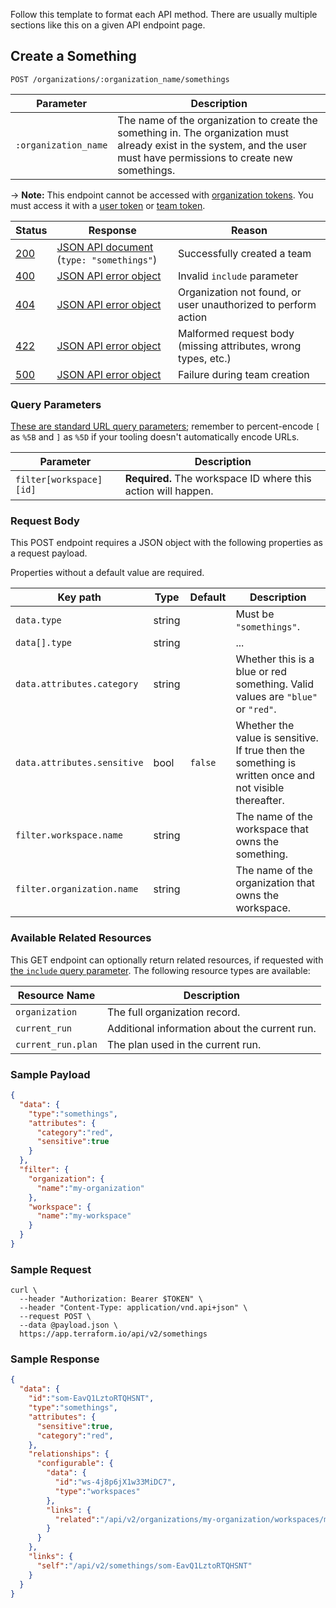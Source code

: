 Follow this template to format each API method. There are usually multiple sections like this on a given API endpoint page.

## Create a Something

<!-- Header: "Verb a Noun" or "Verb Nouns." -->

`POST /organizations/:organization_name/somethings`

<!-- ^ The method and path are styled as a single code span, with global prefix (`/api/v2`) omitted and the method capitalized. -->

Parameter            | Description
---------------------|------------
`:organization_name` | The name of the organization to create the something in. The organization must already exist in the system, and the user must have permissions to create new somethings.

<!-- ^ The list of URL path parameters goes directly below the method and path, without a header of its own. They're simpler than other parameters because they're always strings and they're always mandatory, so this table only has two columns. Prefix URL path parameter names with a colon.

If further explanation of this method is needed beyond its title, write it here, after the parameter list. -->

-> **Note:** This endpoint cannot be accessed with [organization tokens](../users-teams-organizations/service-accounts.html#organization-service-accounts). You must access it with a [user token](../users-teams-organizations/users.html#api-tokens) or [team token](../users-teams-organizations/service-accounts.html#team-service-accounts).

<!-- ^ Include a note like the above if the endpoint CANNOT be used with a given token type. Most endpoints don't need this. -->

Status  | Response                                     | Reason
--------|----------------------------------------------|----------
[200][] | [JSON API document][] (`type: "somethings"`) | Successfully created a team
[400][] | [JSON API error object][]                    | Invalid `include` parameter
[404][] | [JSON API error object][]                    | Organization not found, or user unauthorized to perform action
[422][] | [JSON API error object][]                    | Malformed request body (missing attributes, wrong types, etc.)
[500][] | [JSON API error object][]                    | Failure during team creation

[200]: https://developer.mozilla.org/en-US/docs/Web/HTTP/Status/200
[400]: https://developer.mozilla.org/en-US/docs/Web/HTTP/Status/400
[404]: https://developer.mozilla.org/en-US/docs/Web/HTTP/Status/404
[422]: https://developer.mozilla.org/en-US/docs/Web/HTTP/Status/422
[500]: https://developer.mozilla.org/en-US/docs/Web/HTTP/Status/500
[JSON API document]: https://www.terraform.io/docs/enterprise/api/index.html#json-api-documents
[JSON API error object]: http://jsonapi.org/format/#error-objects

<!-- ^ Include status codes even if they're plain 200/404. If a JSON API document is returned, specify the `type`. If the table includes links, use reference-style links to keep the table size small. -->

### Query Parameters

[These are standard URL query parameters](./index.html#query-parameters); remember to percent-encode `[` as `%5B` and `]` as `%5D` if your tooling doesn't automatically encode URLs.

<!-- ^ Query parameters get their own header and boilerplate. Omit the whole section if this method takes no query parameters; we only use them for certain GET requests. -->

Parameter               | Description
------------------------|------------
`filter[workspace][id]` | **Required.** The workspace ID where this action will happen.

<!-- ^ This table is flexible. If we somehow end up with a case where there's a long list of parameters, in a mix of optional and required, you could add a "Required?" or "Default" column or something; likewise if there are multiple data types in play. But in the usual minimal case, keep the table minimal and style important information as strong emphasis.

Do not prefix query parameter names with a question mark. -->

### Request Body

This POST endpoint requires a JSON object with the following properties as a request payload.

Properties without a default value are required.

<!-- ^ Payload parameters go under this header and boilerplate. -->

Key path                    | Type   | Default | Description
----------------------------|--------|---------|------------
`data.type`                 | string |         | Must be `"somethings"`.
`data[].type`               | string |         | ... <!-- use data[].x when data is an array of objects. -->
`data.attributes.category`  | string |         | Whether this is a blue or red something. Valid values are `"blue"` or `"red"`.
`data.attributes.sensitive` | bool   | `false` | Whether the value is sensitive. If true then the something is written once and not visible thereafter.
`filter.workspace.name`     | string |         | The name of the workspace that owns the something.
`filter.organization.name`  | string |         | The name of the organization that owns the workspace.

<!--
- Name the paths to these object properties with dot notation, starting from the
  root of the JSON object. So, `data.attributes.category` instead of just
  `category`. Since our API format uses deeply nested structures and is finicky
  about the details, err on the side of being very explicit about where the user
  puts everything.
- Style key paths as code spans.
- Style data types as plain text.
- Style string values as code spans with interior double-quotes, to distinguish
them from unquoted values like booleans and nulls.
- If a limited number of values are valid, list them in the description.
- In the rare case where a parameter is optional but has no default, you can
  list something like "(nothing)" as the default and explain in the description.
- List the properties in the simplest order you can... but the concept of
  "simple" can be a little complex. ;) As a general guideline:
    - The first level of sorting is _importance._ This is open to interpretation,
      but at least put the type and name first.
    - The second level of sorting is _complexity._ If one of the properties is a
      huge object with a bunch of sub-properties, put it last — this lets the
      reader clear the simpler properties out of their head before dealing with
      it, without having to remember where they were in the list and without
      having to remember to pop back out of the "big sub-object" context when
      they hit the end of it.
    - The third order of sorting is _predictability,_ which basically means that
      within a group of properties of equal relative importance and complexity,
      you should probably list them alphabetically so it's easier to find a
      specific property.
-->

### Available Related Resources

<!-- Omit this subheader and section if it's not applicable. -->

This GET endpoint can optionally return related resources, if requested with [the `include` query parameter](./index.html#inclusion-of-related-resources). The following resource types are available:

Resource Name      | Description
-------------------|------------
`organization`     | The full organization record.
`current_run`      | Additional information about the current run.
`current_run.plan` | The plan used in the current run.


### Sample Payload

```json
{
  "data": {
    "type":"somethings",
    "attributes": {
      "category":"red",
      "sensitive":true
    }
  },
  "filter": {
    "organization": {
      "name":"my-organization"
    },
    "workspace": {
      "name":"my-workspace"
    }
  }
}
```

### Sample Request

```shell
curl \
  --header "Authorization: Bearer $TOKEN" \
  --header "Content-Type: application/vnd.api+json" \
  --request POST \
  --data @payload.json \
  https://app.terraform.io/api/v2/somethings
```

<!-- In curl examples, you can use the `$TOKEN` environment variable. If it's a GET request with query parameters, you can use double-quotes to have curl handle the URL encoding for you.

Make sure to test a query that's very nearly the same as the example, to avoid errors. -->

### Sample Response

```json
{
  "data": {
    "id":"som-EavQ1LztoRTQHSNT",
    "type":"somethings",
    "attributes": {
      "sensitive":true,
      "category":"red",
    },
    "relationships": {
      "configurable": {
        "data": {
          "id":"ws-4j8p6jX1w33MiDC7",
          "type":"workspaces"
        },
        "links": {
          "related":"/api/v2/organizations/my-organization/workspaces/my-workspace"
        }
      }
    },
    "links": {
      "self":"/api/v2/somethings/som-EavQ1LztoRTQHSNT"
    }
  }
}
```

<!-- Make sure to mangle any real IDs this might expose. -->
